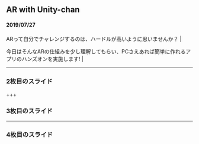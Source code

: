 ## AR with Unity-chan

#### 2019/07/27  

ARって自分でチャレンジするのは、ハードルが高いように思いませんか？ | 

今日はそんなARの仕組みを少し理解してもらい、PCさえあれば簡単に作れるアプリのハンズオンを実施します! | 

---


### 2枚目のスライド


+++


### 3枚目のスライド


---


### 4枚目のスライド
